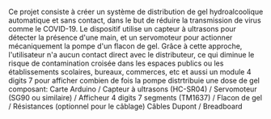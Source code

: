 Ce projet consiste à créer un système de distribution de gel hydroalcoolique automatique et sans contact,
dans le but de réduire la transmission de virus comme le COVID-19. Le dispositif utilise un capteur à ultrasons pour détecter la présence d'une main,
et un servomoteur pour actionner mécaniquement la pompe d'un flacon de gel. Grâce à cette approche, l'utilisateur n'a aucun contact direct avec le distributeur, 
ce qui diminue le risque de contamination croisée dans les espaces publics ou les établissements scolaires, bureaux, commerces, etc et aussi un module 4 digits 7 pour afficher combien de fois la pompe 
distrtribuie une dose de gel
composant:  Carte Arduino / Capteur à ultrasons (HC-SR04) / Servomoteur (SG90 ou similaire) / Afficheur 4 digits 7 segments (TM1637) /  Flacon de gel / Résistances (optionnel pour le câblage)
Câbles Dupont / Breadboard
